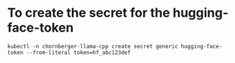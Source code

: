 # To create the secret for the hugging-face-token

```
kubectl -n chornberger-llama-cpp create secret generic hugging-face-token --from-literal token=hf_abc123def
```